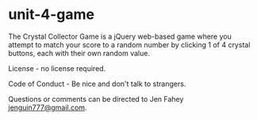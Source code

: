 # unit-4-game
The Crystal Collector Game is a jQuery web-based game where you attempt to match your score to a random number by clicking 1 of 4 crystal buttons, each with their own random value.

License - no license required.

Code of Conduct - Be nice and don't talk to strangers.

Questions or comments can be directed to Jen Fahey jenguin777@gmail.com.

